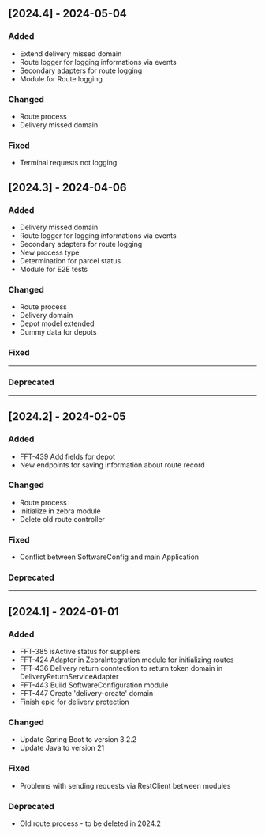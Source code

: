 ## [2024.4] - 2024-05-04

### Added
- Extend delivery missed domain
- Route logger for logging informations via events
- Secondary adapters for route logging
- Module for Route logging

### Changed
- Route process
- Delivery missed domain

### Fixed
- Terminal requests not logging


## [2024.3] - 2024-04-06

### Added
- Delivery missed domain
- Route logger for logging informations via events
- Secondary adapters for route logging
- New process type
- Determination for parcel status
- Module for E2E tests

### Changed
- Route process
- Delivery domain
- Depot model extended
- Dummy data for depots

### Fixed
- -------

### Deprecated
- -------


## [2024.2] - 2024-02-05

### Added
- FFT-439 Add fields for depot
- New endpoints for saving information about route record

### Changed
- Route process
- Initialize in zebra module
- Delete old route controller

### Fixed
- Conflict between SoftwareConfig and main Application

### Deprecated
- -------

## [2024.1] - 2024-01-01

### Added
- FFT-385 isActive status for suppliers
- FFT-424 Adapter in ZebraIntegration module for initializing routes
- FFT-436 Delivery return conntection to return token domain in DeliveryReturnServiceAdapter
- FFT-443 Build SoftwareConfiguration module
- FFT-447 Create 'delivery-create' domain
- Finish epic for delivery protection

### Changed
- Update Spring Boot to version 3.2.2
- Update Java to version 21

### Fixed
- Problems with sending requests via RestClient between modules

### Deprecated
- Old route process - to be deleted in 2024.2
